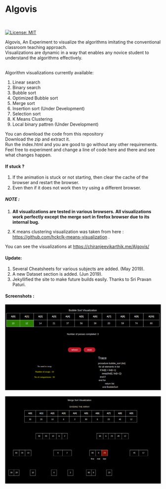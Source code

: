 # Algovis
<br>

[![License: MIT](https://img.shields.io/badge/License-MIT-yellow.svg)](https://github.com/karthikchiru12/Algovis/blob/master/LICENSE)

Algovis, An Experiment to visualize the algorithms imitating the conventional classroom teaching approach.<br>
Visualizations are dynamic in a way that enables any novice student to understand the algorithms effectively.
<br>
<br>

Algorithm visualizations currently available: <br>
1. Linear search
2. Binary search
3. Bubble sort
4. Optimized Bubble sort
5. Merge sort 
6. Insertion sort (Under Development)
7. Selection sort 
8. K Means Clustering
9. Local binary pattren (Under Development)

You can download the code from this repository <br>
Download the zip and extract it.<br>
Run the index.html and you are good to go without any other requirements.<br>
Feel free to experiment and change a line of code here and there and see what changes happen. <br>

#### If stuck ?
1. If the animation is stuck or not starting, then clear the cache of the browser and restart the browser.
2. Even then if it does not work then try using a different browser.

<h5>NOTE :</h5> <p><b> 

1. All visualizations are tested in various browsers. All visualizations work perfectly except the merge sort in firefox browser due to its internal bug.</b></p> 
2. K means clustering visualization was taken from here : https://github.com/hckr/k-means-visualization .


You can see the visualizations at   https://chiranjeevikarthik.me/Algovis/

#### Update:
1. Several Cheatsheets for various subjects are added. (May 2019). <br>
2. A new Dataset section is added. (Jun 2019).
3. Jekyllified the site to make future builds easily. Thanks to Sri Pravan Paturi.

#### Screenshots :

![alt text](assets/Screenshots/screenshot_1.png) <br></br>
![alt text](assets/Screenshots/screenshot_2.png) <br></br>
